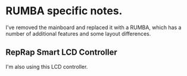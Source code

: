 # RUMBA specific notes.

I've removed the mainboard and replaced it with a RUMBA, which has a number of additional features and some layout differences.

## RepRap Smart LCD Controller
I'm also using this LCD controller.